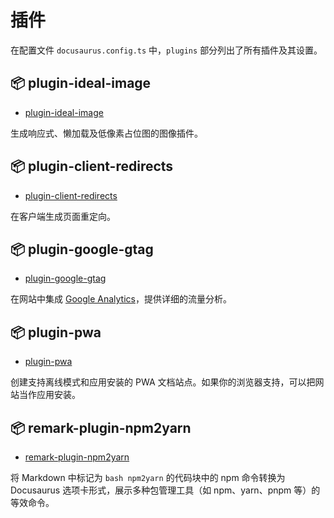 # 插件

在配置文件 `docusaurus.config.ts` 中，`plugins` 部分列出了所有插件及其设置。

## 📦 plugin-ideal-image

- [plugin-ideal-image](https://docusaurus.io/docs/api/plugins/@docusaurus/plugin-ideal-image)

生成响应式、懒加载及低像素占位图的图像插件。

## 📦 plugin-client-redirects

- [plugin-client-redirects](https://docusaurus.io/docs/api/plugins/@docusaurus/plugin-client-redirects)

在客户端生成页面重定向。

## 📦 plugin-google-gtag

- [plugin-google-gtag](https://docusaurus.io/docs/api/plugins/@docusaurus/plugin-google-gtag)

在网站中集成 [Google Analytics](https://analytics.google.com)，提供详细的流量分析。

## 📦 plugin-pwa

- [plugin-pwa](https://docusaurus.io/docs/api/plugins/@docusaurus/plugin-pwa)

创建支持离线模式和应用安装的 PWA 文档站点。如果你的浏览器支持，可以把网站当作应用安装。

## 📦 remark-plugin-npm2yarn

- [remark-plugin-npm2yarn](https://github.com/facebook/docusaurus/blob/main/packages/docusaurus-remark-plugin-npm2yarn/README.md)

将 Markdown 中标记为 `bash npm2yarn` 的代码块中的 npm 命令转换为 Docusaurus 选项卡形式，展示多种包管理工具（如 npm、yarn、pnpm 等）的等效命令。
